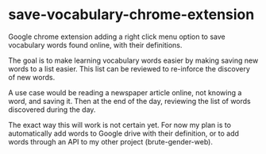 # save-vocabulary-chrome-extension
Google chrome extension adding a right click menu option to save vocabulary words found online, with their definitions. 

The goal is to make learning vocabulary words easier by making saving new words to a list easier. This list can be reviewed to re-inforce the discovery of new words. 

A use case would be reading a newspaper article online, not knowing a word, and saving it. Then at the end of the day, reviewing the list of words discovered during the day.

The exact way this will work is not certain yet. For now my plan is to automatically add words to Google drive with their definition, or to add words through an API to my other project (brute-gender-web).


